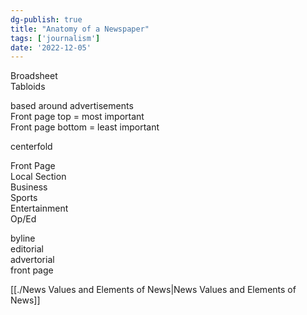 ```yaml
---  
dg-publish: true  
title: "Anatomy of a Newspaper"  
tags: ['journalism']  
date: '2022-12-05'  
---  
```

  
Broadsheet   
Tabloids  
  
based around advertisements  
Front page top = most important  
Front page bottom = least important  
  
centerfold   
  
Front Page  
Local Section  
Business  
Sports  
Entertainment  
Op/Ed  
  
byline  
editorial  
advertorial  
front page   
  
  
[[./News Values and Elements of News|News Values and Elements of News]]